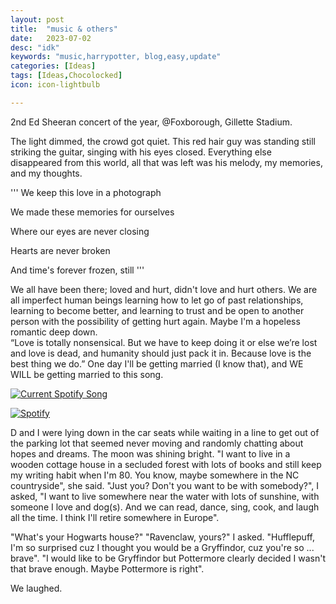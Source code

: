 ```yaml
---
layout: post
title:  "music & others"
date:   2023-07-02
desc: "idk"
keywords: "music,harrypotter, blog,easy,update"
categories: [Ideas]
tags: [Ideas,Chocolocked]
icon: icon-lightbulb

---
```


2nd Ed Sheeran concert of the year, @Foxborough, Gillette Stadium.

The light dimmed, the crowd got quiet. This red hair guy was standing still striking the guitar, singing with his eyes closed. 
Everything else disappeared from this world, all that was left was his melody, my memories, and my thoughts. 

'''
We keep this love in a photograph

We made these memories for ourselves

Where our eyes are never closing

Hearts are never broken

And time's forever frozen, still
'''

We all have been there; loved and hurt, didn't love and hurt others. We are all imperfect human beings learning how to let go of past relationships,
learning to become better, and learning to trust and be open to another person with the possibility of getting hurt again. Maybe I'm a hopeless romantic deep down.  
“Love is totally nonsensical. But we have to keep doing it or else we’re lost and love is dead, and humanity should just pack it in. 
Because love is the best thing we do.”
One day I'll be getting married (I know that), and WE WILL be getting married to this song. 
  

  <a href="https://github.com/tthn0/Spotify-Readme">
    <img src="https://music-olive-nine.vercel.app/api" alt="Current Spotify Song">
  </a>

[![Spotify](https://open.spotify.com/track/1HNkqx9Ahdgi1Ixy2xkKkL)](https://open.spotify.com/track/1HNkqx9Ahdgi1Ixy2xkKkL)

D and I were lying down in the car seats while waiting in a line to get out of the parking lot that seemed never moving and randomly chatting about
hopes and dreams. The moon was shining bright.
"I want to live in a wooden cottage house in a secluded forest with lots of books and still keep my writing habit when I'm 80. You know, maybe somewhere
in the NC countryside", she said. 
"Just you? Don't you want to be with somebody?", I asked, "I want to live somewhere near the water with lots of sunshine, with someone I love
and dog(s). And we can read, dance, sing, cook, and laugh all the time. I think I'll retire somewhere in Europe".

"What's your Hogwarts house?"
"Ravenclaw, yours?" I asked.
"Hufflepuff, I'm so surprised cuz I thought you would be a Gryffindor, cuz you're so ... brave". 
"I would like to be Gryffindor but Pottermore clearly decided I wasn't that brave enough. Maybe Pottermore is right".

We laughed. 






